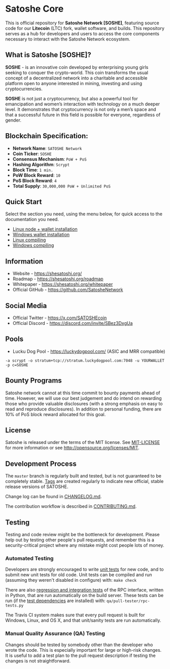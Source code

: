 # Satoshe Core
This is official repository for **Satoshe Network [SOSHE]**, featuring source code for our **Litecoin** (LTC) fork, wallet software, and builds. This repository serves as a hub for developers and users to access the core components necessary to interact with the Satoshe Network ecosystem. 

## What is Satoshe [SOSHE]?
**SOSHE** - is an innovative coin developed by enterprising young girls seeking to conquer the crypto-world. This coin transforms the usual concept of a decentralized network into a charitable and accessible platform open to anyone interested in mining, investing and using cryptocurrencies.

**SOSHE** is not just a cryptocurrency, but also a powerful tool for emancipation and women’s interaction with technology on a much deeper level. It demonstrates that cryptocurrency is not only a men’s space and that a successful future in this field is possible for everyone, regardless of gender.

## Blockchain Specification:

- **Network Name**: `SATOSHE Network`
- **Coin Ticker**: `SOSHE`
- **Consensus Mechanism**: `PoW + PoS`
- **Hashing Algorithm**: `Scrypt`
- **Block Time**: `1 min.`
- **PoW Block Reward**: `10`
- **PoS Block Reward**: `4`
- **Total Supply**: `30,000,000 PoW + Unlimited PoS`

## Quick Start

Select the section you need, using the menu below, for quick access to the documentation you need. 

- [Linux node + wallet installation](/install-node-linux.md)
- [Windows wallet installation](install-wallet-windows.md)
- [Linux compiling](/compile-source-linux.md)
- [Windows compiling](/compile-source-windows.md)

## Information

- Website - https://shesatoshi.org/
- Roadmap - https://shesatoshi.org/roadmap
- Whitepaper - https://shesatoshi.org/whitepaper
- Official GitHub - https://github.com/SatosheNetwork

## Social Media

- Official Twitter - https://x.com/SATOSHEcoin
- Official Discord - https://discord.com/invite/SBez3DxgUa

## Pools

- Lucku Dog Pool - https://luckydogpool.com/ (ASIC and MRR compatible)

`-a scrypt -o stratum+tcp://stratum.luckydogpool.com:7048 -u YOURWALLET -p c=SOSHE`

## Bounty Programs

Satoshe network cannot at this time commit to bounty payments ahead of time. However, we will use our best judgement and do intend on rewarding those who provide valuable disclosures (with a strong emphasis on easy to read and reproduce disclosures).
In addition to personal funding, there are 10% of PoS block reward allocated for this goal.

## License
Satoshe is released under the terms of the MIT license. See [MIT-LICENSE](/MIT-LICENSE) for more information or see http://opensource.org/licenses/MIT.

Development Process
-------------------

The `master` branch is regularly built and tested, but is not guaranteed to be
completely stable. [Tags](https://github.com/SatosheNetwork/tags) are created
regularly to indicate new official, stable release versions of SATOSHE.

Change log can be found in [CHANGELOG.md](CHANGELOG.md).

The contribution workflow is described in [CONTRIBUTING.md](CONTRIBUTING.md).


Testing
-------

Testing and code review might be the bottleneck for development. Please help out by testing
other people's pull requests, and remember this is a security-critical project where any mistake might cost people
lots of money.

### Automated Testing

Developers are strongly encouraged to write [unit tests](/doc/unit-tests.md) for new code, and to
submit new unit tests for old code. Unit tests can be compiled and run
(assuming they weren't disabled in configure) with: `make check`

There are also [regression and integration tests](/qa) of the RPC interface, written
in Python, that are run automatically on the build server.
These tests can be run (if the [test dependencies](/qa) are installed) with: `qa/pull-tester/rpc-tests.py`

The Travis CI system makes sure that every pull request is built for Windows, Linux, and OS X, and that unit/sanity tests are run automatically.

### Manual Quality Assurance (QA) Testing

Changes should be tested by somebody other than the developer who wrote the
code. This is especially important for large or high-risk changes. It is useful
to add a test plan to the pull request description if testing the changes is
not straightforward.
